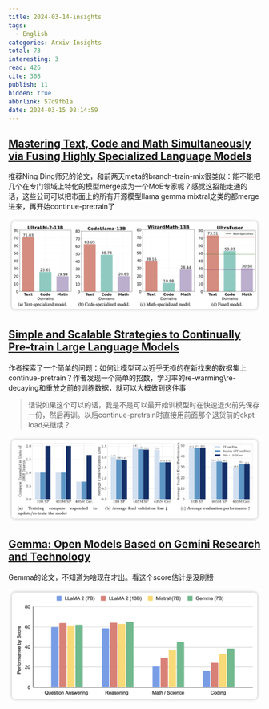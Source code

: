 ```yaml
---
title: 2024-03-14-insights
tags:
  - English
categories: Arxiv-Insights
total: 73
interesting: 3
read: 426
cite: 308
publish: 11
hidden: true
abbrlink: 57d9fb1a
date: 2024-03-15 08:14:59
---
```


## [Mastering Text, Code and Math Simultaneously via Fusing Highly Specialized Language Models](https://arxiv.org/pdf/2403.08281.pdf)

推荐Ning Ding师兄的论文，和前两天meta的branch-train-mix很类似：能不能把几个在专门领域上特化的模型merge成为一个MoE专家呢？感觉这招能走通的话，这些公司可以把市面上的所有开源模型llama gemma mixtral之类的都merge进来，再开始continue-pretrain了

<img src="../../files/images/arxiv-insights/2024-03-11-03-15/fusing.png" >



## [Simple and Scalable Strategies to Continually Pre-train Large Language Models](https://arxiv.org/pdf/2403.08763.pdf)

作者探索了一个简单的问题：如何让模型可以近乎无损的在新找来的数据集上continue-pretrain？作者发现一个简单的招数，学习率的re-warming\re-decaying和重放之前的训练数据，就可以大概做到这件事

> 话说如果这个可以的话，我是不是可以最开始训模型时在快速退火前先保存一份，然后再训。以后continue-pretrain时直接用前面那个退货前的ckpt load来继续？

<img src="../../files/images/arxiv-insights/2024-03-11-03-15/continue.png" >



## [Gemma: Open Models Based on Gemini Research and Technology](https://arxiv.org/pdf/2403.08295.pdf)

Gemma的论文，不知道为啥现在才出。看这个score估计是没刷榜

<img src="../../files/images/arxiv-insights/2024-03-11-03-15/gemma.png" >
